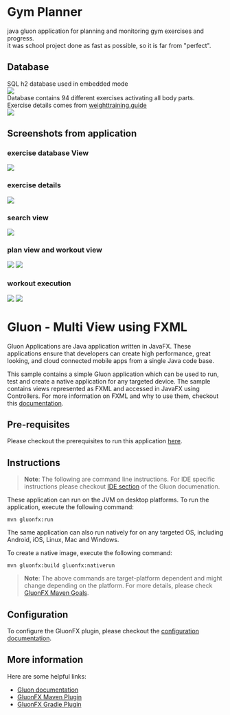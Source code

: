 # Gym Planner
java gluon application for planning and monitoring gym exercises and progress. <br>
it was school project done as fast as possible, so it is far from "perfect".

## Database
SQL h2 database used in embedded mode <br>
![](readme-pics/db-tables.png) <br>
Database contains 94 different exercises activating all body parts. <br>
Exercise details comes from [weighttraining.guide](https://weighttraining.guide/category/exercises/) <br>
![](readme-pics/screen-exercise-db-table.png)

## Screenshots from application
### exercise database View 
![](readme-pics/screen-exercise-db-view.png)
### exercise details
![](readme-pics/screen-exercise-details-view.png)
### search view
![](readme-pics/screen-search-view.png)
### plan view and workout view
![](readme-pics/screen-plan-view.png)
![](readme-pics/screen-workout-view.png)
### workout execution 
![](readme-pics/screen-workout-execution.png)
![](readme-pics/screen-workout-execution-end.png)

# Gluon - Multi View using FXML

Gluon Applications are Java application written in JavaFX.
These applications ensure that developers can create high performance, great looking, and cloud connected mobile apps from a single Java code base.

This sample contains a simple Gluon application which can be used to run, test and create a native application for any targeted device.
The sample contains views represented as FXML and accessed in JavaFX using Controllers.
For more information on FXML and why to use them, checkout this [documentation](https://docs.oracle.com/javase/8/javafx/fxml-tutorial/why_use_fxml.htm).

## Pre-requisites

Please checkout the prerequisites to run this application [here](https://github.com/gluonhq/gluonfx-maven-plugin#requirements).

## Instructions

> **Note**: The following are command line instructions. For IDE specific instructions please checkout [IDE section](https://docs.gluonhq.com/#_ide) of the Gluon documenation.

These application can run on the JVM on desktop platforms. To run the application, execute the following command:

```
mvn gluonfx:run
```

The same application can also run natively for on any targeted OS, including Android, iOS, Linux, Mac and Windows.

To create a native image, execute the following command:

```
mvn gluonfx:build gluonfx:nativerun
```

> **Note**: The above commands are target-platform dependent and might change depending on the platform.
For more details, please check
    [GluonFX Maven Goals](https://github.com/gluonhq/gluonfx-maven-plugin#2-goals).

## Configuration

To configure the GluonFX plugin, please checkout the [configuration documentation](https://docs.gluonhq.com/#_configuration).

## More information

Here are some helpful links:

* [Gluon documentation](https://docs.gluonhq.com/)
* [GluonFX Maven Plugin](https://github.com/gluonhq/gluonfx-maven-plugin)
* [GluonFX Gradle Plugin](https://github.com/gluonhq/gluonfx-gradle-plugin)
